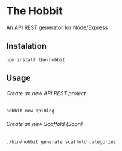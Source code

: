 # The Hobbit
An API REST generator for Node/Express

## Instalation

```shell
npm install the-hobbit
```

## Usage
###### Create an new API REST project
```shell
hobbit new apiBlog
```

###### Create an new Scaffold (Soon)
```shell
./bin/hobbit generate scaffold categories
```
